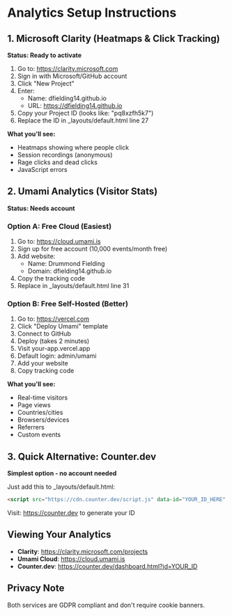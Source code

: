 # Analytics Setup Instructions

## 1. Microsoft Clarity (Heatmaps & Click Tracking)
**Status: Ready to activate**

1. Go to: https://clarity.microsoft.com
2. Sign in with Microsoft/GitHub account
3. Click "New Project"
4. Enter:
   - Name: dfielding14.github.io
   - URL: https://dfielding14.github.io
5. Copy your Project ID (looks like: "pq8xzfh5k7")
6. Replace the ID in _layouts/default.html line 27

**What you'll see:**
- Heatmaps showing where people click
- Session recordings (anonymous)
- Rage clicks and dead clicks
- JavaScript errors

## 2. Umami Analytics (Visitor Stats)
**Status: Needs account**

### Option A: Free Cloud (Easiest)
1. Go to: https://cloud.umami.is
2. Sign up for free account (10,000 events/month free)
3. Add website:
   - Name: Drummond Fielding
   - Domain: dfielding14.github.io
4. Copy the tracking code
5. Replace in _layouts/default.html line 31

### Option B: Free Self-Hosted (Better)
1. Go to: https://vercel.com
2. Click "Deploy Umami" template
3. Connect to GitHub
4. Deploy (takes 2 minutes)
5. Visit your-app.vercel.app
6. Default login: admin/umami
7. Add your website
8. Copy tracking code

**What you'll see:**
- Real-time visitors
- Page views
- Countries/cities
- Browsers/devices
- Referrers
- Custom events

## 3. Quick Alternative: Counter.dev
**Simplest option - no account needed**

Just add this to _layouts/default.html:
```html
<script src="https://cdn.counter.dev/script.js" data-id="YOUR_ID_HERE" data-utcoffset="-5"></script>
```

Visit: https://counter.dev to generate your ID

## Viewing Your Analytics

- **Clarity**: https://clarity.microsoft.com/projects
- **Umami Cloud**: https://cloud.umami.is
- **Counter.dev**: https://counter.dev/dashboard.html?id=YOUR_ID

## Privacy Note
Both services are GDPR compliant and don't require cookie banners.